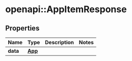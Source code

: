 # openapi::AppItemResponse


## Properties
Name | Type | Description | Notes
------------ | ------------- | ------------- | -------------
**data** | [**App**](App.md) |  | 


